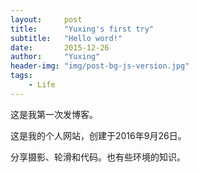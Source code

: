 ```yaml
---
layout:     post
title:      "Yuxing's first try"
subtitle:   "Hello word!"
date:       2015-12-26
author:     "Yuxing"
header-img: "img/post-bg-js-version.jpg"
tags:
    - Life
---
```



这是我第一次发博客。

这是我的个人网站，创建于2016年9月26日。

分享摄影、轮滑和代码。也有些环境的知识。